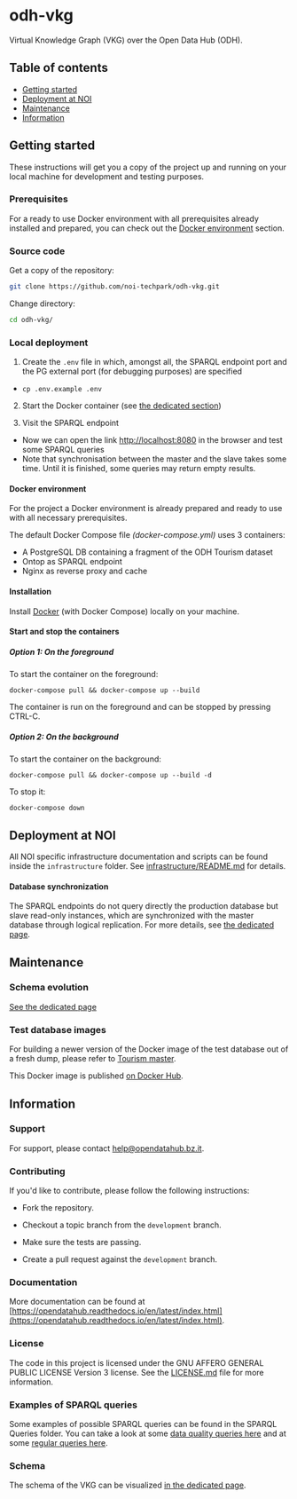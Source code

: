 # odh-vkg

Virtual Knowledge Graph (VKG) over the Open Data Hub (ODH).

## Table of contents

- [Getting started](#getting-started)
- [Deployment at NOI](#deployment-at-noi)
- [Maintenance](#maintenance)
- [Information](#information)

## Getting started

These instructions will get you a copy of the project up and running
on your local machine for development and testing purposes.

### Prerequisites

For a ready to use Docker environment with all prerequisites already installed
and prepared, you can check out the [Docker environment](#docker-environment)
section.

### Source code

Get a copy of the repository:

```bash
git clone https://github.com/noi-techpark/odh-vkg.git
```

Change directory:

```bash
cd odh-vkg/
```

### Local deployment

1. Create the `.env` file in which, amongst all, the SPARQL endpoint port and the PG external port (for debugging purposes) are specified

* `cp .env.example .env`

2. Start the Docker container (see [the dedicated section](#Start-and-stop-the-containers))

3. Visit the SPARQL endpoint

* Now we can open the link <http://localhost:8080> in the browser and test some SPARQL queries
* Note that synchronisation between the master and the slave takes some time. Until it is finished, some queries may return empty results.

#### Docker environment

For the project a Docker environment is already prepared and ready to use with all necessary prerequisites.

The default Docker Compose file *(docker-compose.yml)* uses 3 containers:
 - A PostgreSQL  DB containing a fragment of the ODH Tourism dataset
 - Ontop as SPARQL endpoint
 - Nginx as reverse proxy and cache


#### Installation

Install [Docker](https://docs.docker.com/install/) (with Docker Compose) locally on your machine.

#### Start and stop the containers

##### Option 1: On the foreground

To start the container on the foreground:
```
docker-compose pull && docker-compose up --build
```
The container is run on the foreground and can be stopped by pressing CTRL-C.

##### Option 2: On the background

To start the container on the background:
```
docker-compose pull && docker-compose up --build -d
```

To stop it:
```
docker-compose down
```

## Deployment at NOI

All NOI specific infrastructure documentation and scripts can be found inside the `infrastructure` folder.
See [infrastructure/README.md](infrastructure/README.md) for details.

#### Database synchronization
The SPARQL endpoints do not query directly the production database but slave read-only instances, which are synchronized with the master database through logical replication. For more details, see [the dedicated page](https://github.com/noi-techpark/documentation/blob/master/logical-replication.md).


## Maintenance

### Schema evolution

[See the dedicated page](docs/schema-evolution.md)

### Test database images

For building a newer version of the Docker image of the test database out of a fresh dump, please refer to [Tourism master](docs/test-tourism-master.md).

This Docker image is published [on Docker Hub](https://hub.docker.com/r/ontopicvkg/odh-tourism-db).


## Information

### Support

For support, please contact [help@opendatahub.bz.it](mailto:help@opendatahub.bz.it).

### Contributing

If you'd like to contribute, please follow the following instructions:

- Fork the repository.

- Checkout a topic branch from the `development` branch.

- Make sure the tests are passing.

- Create a pull request against the `development` branch.

### Documentation

More documentation can be found at [https://opendatahub.readthedocs.io/en/latest/index.html](https://opendatahub.readthedocs.io/en/latest/index.html).

### License

The code in this project is licensed under the GNU AFFERO GENERAL PUBLIC LICENSE Version 3 license. See the [LICENSE.md](LICENSE.md) file for more information.

### Examples of SPARQL queries

Some examples of possible SPARQL queries can be found in the SPARQL Queries folder. You can take a look at some [data quality queries here](sparql_queries/dataquality.md) and at some [regular queries here](sparql_queries/regular.md).

### Schema

The schema of the VKG can be visualized [in the dedicated page](sparql_queries/schema.md).
